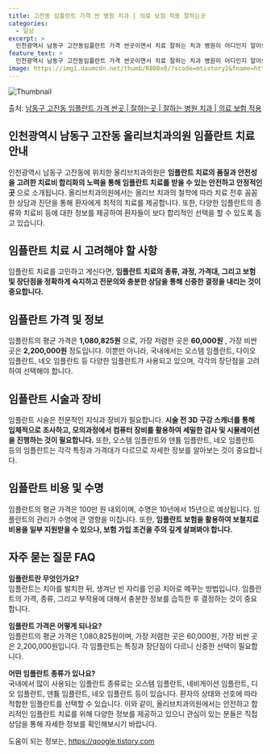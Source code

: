 ```yaml
---
title: 고잔동 임플란트 가격 싼 병원 치과 | 의료 보험 적용 잘하는곳
categories:
  - 일상
excerpt: >
  인천광역시 남동구 고잔동임플란트 가격 싼곳이면서 치료 잘하는 치과 병원이 어디인지 알아보도록 하겠습니다. 인천광역시 남동구 고잔동에 위치한 올리브치과의원 순서대로 안내 드리며, 임플란트 치료시 신경써야 할 부분 또한 같이 공유 드리겠습니다.2024년 임플란트 가격 살펴보기 👈 클릭임플란트 평균 가격올리브치과의원표 내에 있는 전화 번호를 클릭 하시면 올리브치과의원로 바로 전화 연결 됩니다.분류주소전화번호치과의원인천광역시 남동구 은청로 18, 302호 (고잔동, 남동상공빌딩)📞032-814-2804로 전화하기올리브치과의원 위치 확인하기 👈 클릭요일운영시간월요일10:00~19:00화요일10:00~19:00수요일10:00~19:00목요일10:00~19:00금요일10:00~19..
feature_text: >
  인천광역시 남동구 고잔동임플란트 가격 싼곳이면서 치료 잘하는 치과 병원이 어디인지 알아보도록 하겠습니다. 인천광역시 남동구 고잔동에 위치한 올리브치과의원 순서대로 안내 드리며, 임플란트 치료시 신경써야 할 부분 또한 같이 공유 드리겠습니다.2024년 임플란트 가격 살펴보기 👈 클릭임플란트 평균 가격올리브치과의원표 내에 있는 전화 번호를 클릭 하시면 올리브치과의원로 바로 전화 연결 됩니다.분류주소전화번호치과의원인천광역시 남동구 은청로 18, 302호 (고잔동, 남동상공빌딩)📞032-814-2804로 전화하기올리브치과의원 위치 확인하기 👈 클릭요일운영시간월요일10:00~19:00화요일10:00~19:00수요일10:00~19:00목요일10:00~19:00금요일10:00~19..
image: https://img1.daumcdn.net/thumb/R800x0/?scode=mtistory2&fname=https%3A%2F%2Fblog.kakaocdn.net%2Fdn%2Fb4Tdnk%2FbtsG0SFJvmS%2F7iGQG29moureSIdyLbFpk0%2Fimg.webp
---
```


![Thumbnail](https://img1.daumcdn.net/thumb/R800x0/?scode=mtistory2&fname=https%3A%2F%2Fblog.kakaocdn.net%2Fdn%2Fb4Tdnk%2FbtsG0SFJvmS%2F7iGQG29moureSIdyLbFpk0%2Fimg.webp)

<p>출처: <a href="https://qoogle.tistory.com/6933" rel="dofollow">남동구 고잔동 임플란트 가격 싼곳 | 잘하는곳 | 잘하는 병원 치과 | 의료 보험 적용</a> </p>

## 인천광역시 남동구 고잔동 올리브치과의원 임플란트 치료 안내



인천광역시 남동구 고잔동에 위치한 올리브치과의원은 **임플란트 치료의 품질과 안전성을 고려한 치료비 합리화의 노력을 통해 임플란트 치료를
받을 수 있는 안전하고 안정적인 곳** 으로 소개됩니다. 올리브치과의원에서는 올리브 치과의 철학에 따라 치료 전후 꼼꼼한 상담과 진단을 통해
환자에게 최적의 치료를 제공합니다. 또한, 다양한 임플란트의 종류와 치료비 등에 대한 정보를 제공하여 환자들이 보다 합리적인 선택을 할 수
있도록 돕고 있습니다.

## 임플란트 치료 시 고려해야 할 사항



임플란트 치료를 고민하고 계신다면, **임플란트 치료의 종류, 과정, 가격대, 그리고 보험 및 장단점을 정확하게 숙지하고 전문의와 충분한
상담을 통해 신중한 결정을 내리는 것이 중요합니다.**

## 임플란트 가격 및 정보



임플란트의 평균 가격은 **1,080,825원** 으로, 가장 저렴한 곳은 **60,000원** , 가장 비싼 곳은
**2,200,000원** 정도입니다. 이뿐만 아니라, 국내에서는 오스템 임플란트, 다이오 임플란트, 네오 임플란트 등 다양한 임플란트가
사용되고 있으며, 각각의 장단점을 고려하여 선택해야 합니다.

## 임플란트 시술과 장비



임플란트 시술은 전문적인 지식과 장비가 필요합니다. **시술 전 3D 구강 스캐너를 통해 입체적으로 조사하고, 모의과정에서 컴퓨터 장비를
활용하여 세밀한 검사 및 시뮬레이션을 진행하는 것이 필요합니다.** 또한, 오스템 임플란트와 덴튬 임플란트, 네오 임플란트 등의 임플란트는
각각 특징과 가격대가 다르므로 자세한 정보를 알아보는 것이 중요합니다.

## 임플란트 비용 및 수명



임플란트의 평균 가격은 100만 원 내외이며, 수명은 10년에서 15년으로 예상됩니다. 임플란트의 관리가 수명에 큰 영향을 미칩니다. 또한,
**임플란트 보험을 활용하여 보철치료 비용을 일부 지원받을 수 있으나, 보험 가입 조건을 주의 깊게 살펴봐야 합니다.**

## 자주 묻는 질문 FAQ



**임플란트란 무엇인가요?**  
임플란트는 치아를 발치한 뒤, 생겨난 빈 자리를 인공 치아로 메꾸는 방법입니다. 임플란트의 가격, 종류, 그리고 부작용에 대해서 충분한
정보를 습득한 후 결정하는 것이 중요합니다.  
  
**임플란트 가격은 어떻게 되나요?**  
임플란트의 평균 가격은 1,080,825원이며, 가장 저렴한 곳은 60,000원, 가장 비싼 곳은 2,200,000원입니다. 각 임플란트는
특징과 장단점이 다르니 신중한 선택이 필요합니다.  
  
**어떤 임플란트 종류가 있나요?**  
국내에서 많이 사용되는 임플란트 종류로는 오스템 임플란트, 네비게이션 임플란트, 디오 임플란트, 덴튬 임플란트, 네오 임플란트 등이
있습니다. 환자의 상태와 선호에 따라 적합한 임플란트를 선택할 수 있습니다. 이와 같이, 올리브치과의원에서는 안전하고 합리적인 임플란트
치료를 위해 다양한 정보를 제공하고 있으니 관심이 있는 분들은 직접 상담을 통해 자세한 정보를 확인해보시기 바랍니다.

 

도움이 되는 정보는, <a href="https://qoogle.tistory.com" rel="dofollow">https://qoogle.tistory.com</a>



